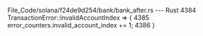 File_Code/solana/f24de9d254/bank/bank_after.rs --- Rust
                                                                                                                                                          4384                     TransactionError::InvalidAccountIndex => {
                                                                                                                                                          4385                         error_counters.invalid_account_index += 1;
                                                                                                                                                          4386                     }

